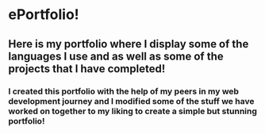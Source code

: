 # ePortfolio!

## Here is my portfolio where I display some of the languages I use and as well as some of the projects that I have completed!

### I created this portfolio with the help of my peers in my web development journey and I modified some of the stuff we have worked on together to my liking to create a simple but stunning portfolio!
